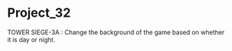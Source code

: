 # Project_32
TOWER SIEGE-3A : Change the background of the game based on whether it is day or night.
